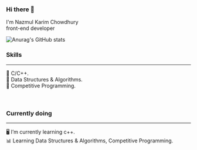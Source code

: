 ### Hi there 👋
I'm Nazmul Karim Chowdhury <br/>
front-end developer





![Anurag's GitHub stats](https://github-readme-stats.vercel.app/api?username=nkchowdhury&show_icons=true&theme=radical)



 ### Skills 
 ---
:small_blue_diamond:  C/C++. <br/>
:small_orange_diamond:  Data Structures & Algorithms. <br/>
:small_blue_diamond:  Competitive Programming.
<br/>
<br/>
<br/>



### Currently doing 
---
:desktop_computer: I’m currently learning c++. <br/>
:bar_chart: Learning Data Structures & Algorithms, Competitive Programming.
















<!--
**nkchowdhury/nkchowdhury** is a ✨ _special_ ✨ repository because its `README.md` (this file) appears on your GitHub profile.

Here are some ideas to get you started:

- 🔭 I’m currently working on ...
- 🌱 I’m currently learning ...
- 👯 I’m looking to collaborate on ...
- 🤔 I’m looking for help with ...
- 💬 Ask me about ...
- 📫 How to reach me: ...
- 😄 Pronouns: ...
- ⚡ Fun fact: ...
-->
